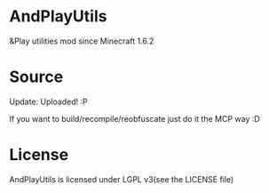AndPlayUtils
============

 &amp;Play utilities mod since Minecraft 1.6.2
 
Source
============

 Update: Uploaded! :P
 
 If you want to build/recompile/reobfuscate just do it the MCP way :D
 
License
============

 AndPlayUtils is licensed under LGPL v3(see the LICENSE file)
